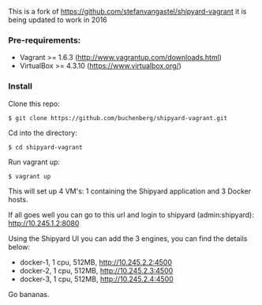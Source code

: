 This is a fork of https://github.com/stefanvangastel/shipyard-vagrant
it is being updated to work in 2016

### Pre-requirements:
* Vagrant >= 1.6.3 (http://www.vagrantup.com/downloads.html)
* VirtualBox >= 4.3.10 (https://www.virtualbox.org/)

### Install

Clone this repo:

```$ git clone https://github.com/buchenberg/shipyard-vagrant.git```


Cd into the directory:

```$ cd shipyard-vagrant```

Run vagrant up:

```$ vagrant up```

This will set up 4 VM's: 1 containing the Shipyard application and 3 Docker hosts.

If all goes well you can go to this url and login to shipyard (admin:shipyard): http://10.245.1.2:8080

Using the Shipyard UI you can add the 3 engines, you can find the details below:

* docker-1, 1 cpu, 512MB, http://10.245.2.2:4500
* docker-2, 1 cpu, 512MB, http://10.245.2.3:4500
* docker-3, 1 cpu, 512MB, http://10.245.2.4:4500

Go bananas.
